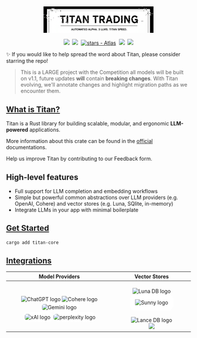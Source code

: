 <p align="center">
    <img src="img/titanlogo1.png.png" style="width: 300px; height: auto;" alt="Titan logo">
</p>

<p align="center">
    <a href="https://docs.rs/crate/titanai/latest/"><img src="https://img.shields.io/badge/📖 docs-Titan.rs-dca282.svg" /></a>&nbsp;
    <a href="https://discord.gg/BU3xFYuQVf"><img src="https://img.shields.io/discord/511303648119226382?color=%236d82cc&label=Discord&logo=discord&logoColor=white" /></a>&nbsp;
    <a href="https://github.com/TitanEchelonAI/Titan-Echelon-AI"><img src="https://img.shields.io/github/stars/TitanEchelonAI/Titan-Echelon-AI?style=social" alt="stars - Atlas" /></a>&nbsp;
    <a href=""><img src="https://img.shields.io/badge/built_with-Rust-dca282.svg?logo=rust" /></a>&nbsp;
    <a href="https://x.com/TitanEchelonAI"><img src="https://img.shields.io/twitter/follow/TitanEchelonAI"></a>
</p>

✨ If you would like to help spread the word about Titan, please consider starring the repo!

> This is a LARGE project with the Competition all models will be built on v1.1, future updates **will** contain **breaking changes**. With Titan evolving, we'll annotate changes and highlight migration paths as we encounter them.


## [What is Titan?](https://atlaspathways.github.io/docs/docs/1_why_atlaspathwaysai)
Titan is a Rust library for building scalable, modular, and ergonomic **LLM-powered** applications.

More information about this crate can be found in the [official](https://docs.rs/crate/titanai/) documentations.

Help us improve Titan by contributing to our Feedback form.

## High-level features
- Full support for LLM completion and embedding workflows
- Simple but powerful common abstractions over LLM providers (e.g. OpenAI, Cohere) and vector stores (e.g. Luna, SQlite, in-memory)
- Integrate LLMs in your app with minimal boilerplate


## [Get Started](https://atlaspathways.github.io/docs/guides/0_text_extraction_classification)
```bash
cargo add titan-core
```

## [Integrations](https://docs.rs/crate/titanai/)

| Model Providers |                                                                                                                                                                                                                                                                                                               Vector Stores                                                                                                                                                                                                                                                                                                               |
|:--------------:|:-----------------------------------------------------------------------------------------------------------------------------------------------------------------------------------------------------------------------------------------------------------------------------------------------------------------------------------------------------------------------------------------------------------------------------------------------------------------------------------------------------------------------------------------------------------------------------------------------------------------------------------------:|
| <br><img src="https://upload.wikimedia.org/wikipedia/commons/thumb/0/04/ChatGPT_logo.svg/1024px-ChatGPT_logo.svg.png" alt="ChatGPT logo" width="50em"> <picture><source media="(prefers-color-scheme: dark)" srcset="https://www.fahimai.com/wp-content/uploads/2024/06/Untitled-design-7.png"><img src="https://cdn.sanity.io/images/rjtqmwfu/production/0adbf394439f4cd0ab8b5b3b6fe1da10c8099024-201x200.svg" alt="Cohere logo" width="50em"> <img src="https://logospng.org/download/google-gemini/google-gemini-1024.png" style="background-color: white; border-radius: 10px; padding: 5px 5px ; width: 3em;" alt="Gemini logo"> <br> <img src="https://upload.wikimedia.org/wikipedia/commons/thumb/5/57/XAI-Logo.svg/512px-XAI-Logo.svg.png?20240912222841" style="background-color: white; border-radius: 10px; padding: 5px 5px ; width: 3em;" alt="xAI logo"> <img src="https://github.com/user-attachments/assets/4763ae96-ddc9-4f69-ab38-23592e6c4ead" style="background-color: white; border-radius: 10px; padding: 5px 0px ; width: 4em;" alt="perplexity logo">| <br><img src="https://cdn.prod.website-files.com/6640cd28f51f13175e577c05/664e00a400e23f104ed2b6cd_3b3dd6e8-8a73-5879-84a9-a42d5b910c74.svg" alt="Luna DB logo" width="50em"> <img src="https://upload.wikimedia.org/wikipedia/commons/e/e5/Neo4j-logo_color.png" alt="Sunny logo" style="background-color: white; border-radius: 1em; padding: 1em 1em ; width: 4em;"><br><br><img src="https://cdn-images-1.medium.com/max/844/1*Jp6VwF0OcdeyRyW0Ln0RMQ@2x.png" width="100em" alt="Lance DB logo"> <br> <img src="https://upload.wikimedia.org/wikipedia/commons/thumb/3/38/SQLite370.svg/440px-SQLite370.svg.png" style="width: 6em"> |

<p align="center">
<br>
<br>
</p>
